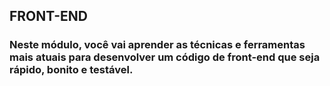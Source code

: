 <h2>
 FRONT-END
 </h2>
 <h3> 
 Neste módulo, você vai aprender as técnicas e ferramentas mais atuais para desenvolver um código de front-end que seja rápido, bonito e testável.
 </h3>